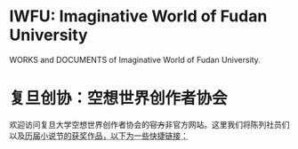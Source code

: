 # IWFU: Imaginative World of Fudan University
WORKS and DOCUMENTS of Imaginative World of Fudan University. 
<br/>

# 复旦创协：空想世界创作者协会
欢迎访问复旦大学空想世界创作者协会的<del>官方</del><abbr titile="官方渠道请前往空想花庭公众号">非官方网站</abbr>。这里我们将陈列社员们以及<abbr title="虽然只办过一届，但是未来还会有的">历届小说节的获奖作品，以下为一些快捷链接：
<br/>
